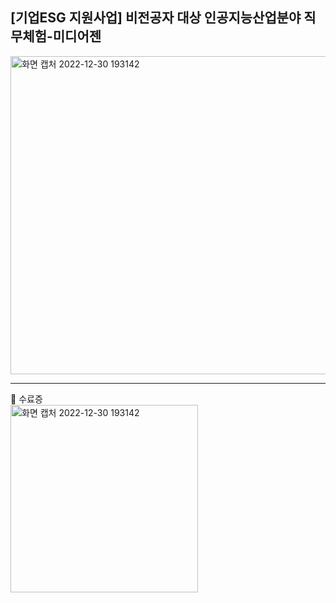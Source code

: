[기업ESG 지원사업] 비전공자 대상 인공지능산업분야 직무체험-미디어젠  
---
<img width="509" alt="화면 캡처 2022-12-30 193142" src="https://user-images.githubusercontent.com/65989996/210060878-b128d7d7-5c22-4c65-94b5-4ad2d99946db.jpg">

---
📜 수료증  
<img width="300" alt="화면 캡처 2022-12-30 193142" src="https://user-images.githubusercontent.com/65989996/210061075-79ac5c09-9c77-4cd2-a17b-718b0b657478.jpg">
